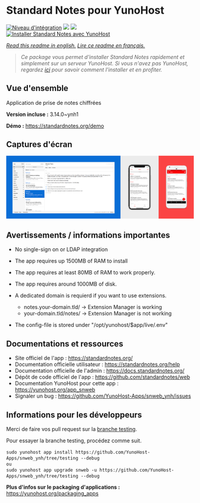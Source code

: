 # Standard Notes pour YunoHost

[![Niveau d'intégration](https://dash.yunohost.org/integration/snweb.svg)](https://dash.yunohost.org/appci/app/snweb) ![](https://ci-apps.yunohost.org/ci/badges/snweb.status.svg) ![](https://ci-apps.yunohost.org/ci/badges/snweb.maintain.svg)  
[![Installer Standard Notes avec YunoHost](https://install-app.yunohost.org/install-with-yunohost.svg)](https://install-app.yunohost.org/?app=snweb)

*[Read this readme in english.](./README.md)*
*[Lire ce readme en français.](./README_fr.md)*

> *Ce package vous permet d'installer Standard Notes rapidement et simplement sur un serveur YunoHost.
Si vous n'avez pas YunoHost, regardez [ici](https://yunohost.org/#/install) pour savoir comment l'installer et en profiter.*

## Vue d'ensemble

Application de prise de notes chiffrées

**Version incluse :** 3.14.0~ynh1

**Démo :** https://standardnotes.org/demo

## Captures d'écran

![](./doc/screenshots/standard_notes.png)

## Avertissements / informations importantes

* No single-sign on or LDAP integration
* The app requires up 1500MB of RAM to install
* The app requires at least 80MB of RAM to work properly.
* The app requires around 1000MB of disk.

* A dedicated domain is requierd if you want to use extensions.
    * notes.your-domain.tld/ -> Extension Manager is working
    * your-domain.tld/notes/ -> Extension Manager is not working

* The config-file is stored under "/opt/yunohost/$app/live/.env"

## Documentations et ressources

* Site officiel de l'app : https://standardnotes.org/
* Documentation officielle utilisateur : https://standardnotes.org/help
* Documentation officielle de l'admin : https://docs.standardnotes.org/
* Dépôt de code officiel de l'app : https://github.com/standardnotes/web
* Documentation YunoHost pour cette app : https://yunohost.org/app_snweb
* Signaler un bug : https://github.com/YunoHost-Apps/snweb_ynh/issues

## Informations pour les développeurs

Merci de faire vos pull request sur la [branche testing](https://github.com/YunoHost-Apps/snweb_ynh/tree/testing).

Pour essayer la branche testing, procédez comme suit.
```
sudo yunohost app install https://github.com/YunoHost-Apps/snweb_ynh/tree/testing --debug
ou
sudo yunohost app upgrade snweb -u https://github.com/YunoHost-Apps/snweb_ynh/tree/testing --debug
```

**Plus d'infos sur le packaging d'applications :** https://yunohost.org/packaging_apps